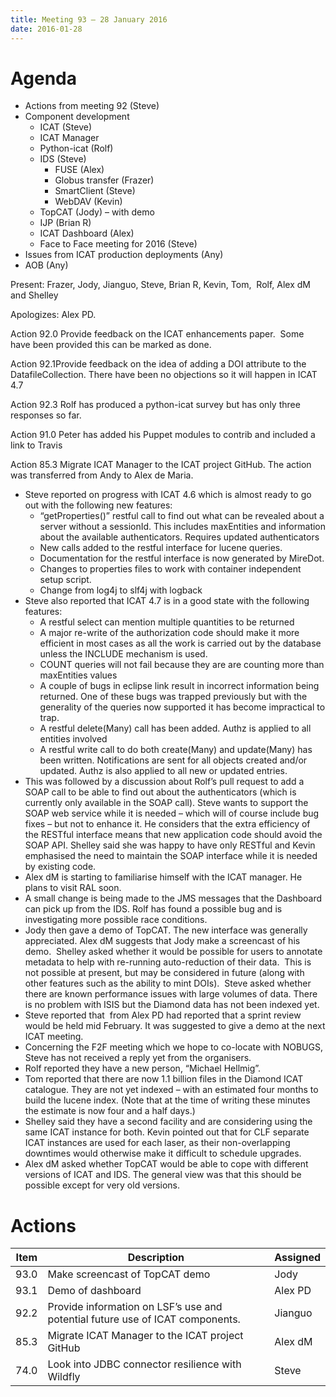 ```yaml
---
title: Meeting 93 – 28 January 2016
date: 2016-01-28
---
```


# Agenda

  - Actions from meeting 92 (Steve)
  - Component development
      - ICAT (Steve)
      - ICAT Manager
      - Python-icat (Rolf)
      - IDS (Steve)
          - FUSE (Alex)
          - Globus transfer (Frazer)
          - SmartClient (Steve)
          - WebDAV (Kevin)
      - TopCAT (Jody) – with demo
      - IJP (Brian R)
      - ICAT Dashboard (Alex)
      - Face to Face meeting for 2016 (Steve)
  - Issues from ICAT production deployments (Any)
  - AOB (Any)

Present: Frazer, Jody, Jianguo, Steve, Brian R, Kevin, Tom,  Rolf, Alex
dM and Shelley

Apologizes: Alex PD.

Action 92.0 Provide feedback on the ICAT enhancements paper.  Some have
been provided this can be marked as done.

Action 92.1Provide feedback on the idea of adding a DOI attribute to the
DatafileCollection. There have been no objections so it will happen in
ICAT 4.7

Action 92.3 Rolf has produced a python-icat survey but has only three
responses so far.

Action 91.0 Peter has added his Puppet modules to contrib and included a
link to Travis

Action 85.3 Migrate ICAT Manager to the ICAT project GitHub. The action
was transferred from Andy to Alex de Maria.

  - Steve reported on progress with ICAT 4.6 which is almost ready to go
    out with the following new features:
      - “getProperties()” restful call to find out what can be revealed
        about a server without a sessionId. This includes maxEntities
        and information about the available authenticators. Requires
        updated authenticators
      - New calls added to the restful interface for lucene queries.
      - Documentation for the restful interface is now generated by
        MireDot.
      - Changes to properties files to work with container independent
        setup script.
      - Change from log4j to slf4j with logback
  - Steve also reported that ICAT 4.7 is in a good state with the
    following features:
      - A restful select can mention multiple quantities to be returned
      - A major re-write of the authorization code should make it more
        efficient in most cases as all the work is carried out by the
        database unless the INCLUDE mechanism is used.
      - COUNT queries will not fail because they are are counting more
        than maxEntities values
      - A couple of bugs in eclipse link result in incorrect information
        being returned. One of these bugs was trapped previously but
        with the generality of the queries now supported it has become
        impractical to trap.
      - A restful delete(Many) call has been added. Authz is applied to
        all entities involved
      - A restful write call to do both create(Many) and update(Many)
        has been written. Notifications are sent for all objects created
        and/or updated. Authz is also applied to all new or updated
        entries.
  - This was followed by a discussion about Rolf’s pull request to add a
    SOAP call to be able to find out about the authenticators (which is
    currently only available in the SOAP call). Steve wants to support
    the SOAP web service while it is needed – which will of course
    include bug fixes – but not to enhance it. He considers that the
    extra efficiency of the RESTful interface means that new application
    code should avoid the SOAP API. Shelley said she was happy to have
    only RESTful and Kevin emphasised the need to maintain the SOAP
    interface while it is needed by existing code.
  - Alex dM is starting to familiarise himself with the ICAT manager. He
    plans to visit RAL soon.
  - A small change is being made to the JMS messages that the Dashboard
    can pick up from the IDS. Rolf has found a possible bug and is
    investigating more possible race conditions.
  - Jody then gave a demo of TopCAT. The new interface was generally
    appreciated. Alex dM suggests that Jody make a screencast of his
    demo.  Shelley asked whether it would be possible for users
    to annotate metadata to help with re-running auto-reduction of
    their data.  This is not possible at present, but may be considered
    in future (along with other features such as the ability to mint
    DOIs).  Steve asked whether there are known performance issues
    with large volumes of data. There is no problem with ISIS but the
    Diamond data has not been indexed yet.
  - Steve reported that  from Alex PD had reported that a sprint review
    would be held mid February. It was suggested to give a demo at the
    next ICAT meeting.
  - Concerning the F2F meeting which we hope to co-locate with NOBUGS,
    Steve has not received a reply yet from the organisers.
  - Rolf reported they have a new person, “Michael Hellmig”.
  - Tom reported that there are now 1.1 billion files in the Diamond
    ICAT catalogue. They are not yet indexed – with an estimated four
    months to build the lucene index. (Note that at the time of writing
    these minutes the estimate is now four and a half days.)
  - Shelley said they have a second facility and are considering using
    the same ICAT instance for both. Kevin pointed out that for
    CLF separate ICAT instances are used for each laser, as their
    non-overlapping downtimes would otherwise make it difficult to
    schedule upgrades.
  - Alex dM asked whether TopCAT would be able to cope with different
    versions of ICAT and IDS. The general view was that this should be
    possible except for very old
versions.

# Actions

| **Item** | **Description**                                                               | **Assigned** |
| -------- | ----------------------------------------------------------------------------- | ------------ |
| 93.0     | Make screencast of TopCAT demo                                                | Jody         |
| 93.1     | Demo of dashboard                                                             | Alex PD      |
| 92.2     | Provide information on LSF’s use and potential future use of ICAT components. | Jianguo      |
| 85.3     | Migrate ICAT Manager to the ICAT project GitHub                               | Alex dM      |
| 74.0     | Look into JDBC connector resilience with Wildfly                              | Steve        |
